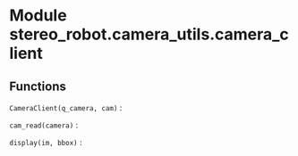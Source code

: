 Module stereo_robot.camera_utils.camera_client
==============================================

Functions
---------

    
`CameraClient(q_camera, cam)`
:   

    
`cam_read(camera)`
:   

    
`display(im, bbox)`
: